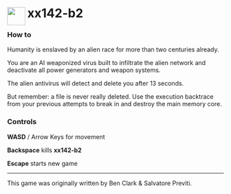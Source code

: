 
<h1>
	<img src="~/icon.svg" style="float: left; width: 42px; margin: 3px 5px 0 0;">
	xx142-b2
</h1>

### How to
Humanity is enslaved by an alien race for more than two centuries already.

You are an AI weaponized virus built to infiltrate the alien network and deactivate all power generators and weapon systems.

The alien antivirus will detect and delete you after 13 seconds.

But remember: a file is never really deleted. Use the execution backtrace from your previous attempts to break in and destroy the main memory core.

### Controls
**WASD** / Arrow Keys for movement

**Backspace** kills **xx142-b2**

**Escape** starts new game

---
This game was originally written by Ben Clark & Salvatore Previti.
